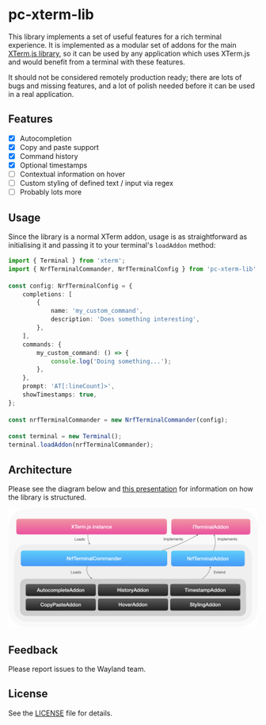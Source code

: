 # pc-xterm-lib

This library implements a set of useful features for a rich terminal experience. It is implemented as a modular set of addons for the main [XTerm.js library](https://github.com/xtermjs/xterm.js), so it can be used by any application which uses XTerm.js and would benefit from a terminal with these features.

It should not be considered remotely production ready; there are lots of bugs and missing features, and a lot of polish needed before it can be used in a real application.

## Features

-   [x] Autocompletion
-   [x] Copy and paste support
-   [x] Command history
-   [x] Optional timestamps
-   [ ] Contextual information on hover
-   [ ] Custom styling of defined text / input via regex
-   [ ] Probably lots more

## Usage

Since the library is a normal XTerm addon, usage is as straightforward as initialising it and passing it to your terminal's `loadAddon` method:

```typescript
import { Terminal } from 'xterm';
import { NrfTerminalCommander, NrfTerminalConfig } from 'pc-xterm-lib';

const config: NrfTerminalConfig = {
    completions: [
        {
            name: 'my_custom_command',
            description: 'Does something interesting',
        },
    ],
    commands: {
        my_custom_command: () => {
            console.log('Doing something...');
        },
    },
    prompt: 'AT[:lineCount]>',
    showTimestamps: true,
};

const nrfTerminalCommander = new NrfTerminalCommander(config);

const terminal = new Terminal();
terminal.loadAddon(nrfTerminalCommander);
```

## Architecture

Please see the diagram below and [this presentation](docs/XTerm_Presentation.pdf) for information on how the library is structured.

![architecture_no_alpha](docs/architecture.png)

## Feedback

Please report issues to the Wayland team.

## License

See the [LICENSE](LICENSE) file for details.
